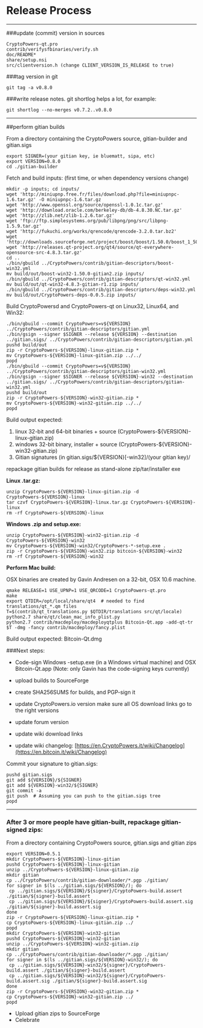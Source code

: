 Release Process
====================

* * *

###update (commit) version in sources


	CryptoPowers-qt.pro
	contrib/verifysfbinaries/verify.sh
	doc/README*
	share/setup.nsi
	src/clientversion.h (change CLIENT_VERSION_IS_RELEASE to true)

###tag version in git

	git tag -a v0.8.0

###write release notes. git shortlog helps a lot, for example:

	git shortlog --no-merges v0.7.2..v0.8.0

* * *

##perform gitian builds

 From a directory containing the CryptoPowers source, gitian-builder and gitian.sigs
  
	export SIGNER=(your gitian key, ie bluematt, sipa, etc)
	export VERSION=0.8.0
	cd ./gitian-builder

 Fetch and build inputs: (first time, or when dependency versions change)

	mkdir -p inputs; cd inputs/
	wget 'http://miniupnp.free.fr/files/download.php?file=miniupnpc-1.6.tar.gz' -O miniupnpc-1.6.tar.gz
	wget 'http://www.openssl.org/source/openssl-1.0.1c.tar.gz'
	wget 'http://download.oracle.com/berkeley-db/db-4.8.30.NC.tar.gz'
	wget 'http://zlib.net/zlib-1.2.6.tar.gz'
	wget 'ftp://ftp.simplesystems.org/pub/libpng/png/src/libpng-1.5.9.tar.gz'
	wget 'http://fukuchi.org/works/qrencode/qrencode-3.2.0.tar.bz2'
	wget 'http://downloads.sourceforge.net/project/boost/boost/1.50.0/boost_1_50_0.tar.bz2'
	wget 'http://releases.qt-project.org/qt4/source/qt-everywhere-opensource-src-4.8.3.tar.gz'
	cd ..
	./bin/gbuild ../CryptoPowers/contrib/gitian-descriptors/boost-win32.yml
	mv build/out/boost-win32-1.50.0-gitian2.zip inputs/
	./bin/gbuild ../CryptoPowers/contrib/gitian-descriptors/qt-win32.yml
	mv build/out/qt-win32-4.8.3-gitian-r1.zip inputs/
	./bin/gbuild ../CryptoPowers/contrib/gitian-descriptors/deps-win32.yml
	mv build/out/CryptoPowers-deps-0.0.5.zip inputs/

 Build CryptoPowersd and CryptoPowers-qt on Linux32, Linux64, and Win32:
  
	./bin/gbuild --commit CryptoPowers=v${VERSION} ../CryptoPowers/contrib/gitian-descriptors/gitian.yml
	./bin/gsign --signer $SIGNER --release ${VERSION} --destination ../gitian.sigs/ ../CryptoPowers/contrib/gitian-descriptors/gitian.yml
	pushd build/out
	zip -r CryptoPowers-${VERSION}-linux-gitian.zip *
	mv CryptoPowers-${VERSION}-linux-gitian.zip ../../
	popd
	./bin/gbuild --commit CryptoPowers=v${VERSION} ../CryptoPowers/contrib/gitian-descriptors/gitian-win32.yml
	./bin/gsign --signer $SIGNER --release ${VERSION}-win32 --destination ../gitian.sigs/ ../CryptoPowers/contrib/gitian-descriptors/gitian-win32.yml
	pushd build/out
	zip -r CryptoPowers-${VERSION}-win32-gitian.zip *
	mv CryptoPowers-${VERSION}-win32-gitian.zip ../../
	popd

  Build output expected:

  1. linux 32-bit and 64-bit binaries + source (CryptoPowers-${VERSION}-linux-gitian.zip)
  2. windows 32-bit binary, installer + source (CryptoPowers-${VERSION}-win32-gitian.zip)
  3. Gitian signatures (in gitian.sigs/${VERSION}[-win32]/(your gitian key)/

repackage gitian builds for release as stand-alone zip/tar/installer exe

**Linux .tar.gz:**

	unzip CryptoPowers-${VERSION}-linux-gitian.zip -d CryptoPowers-${VERSION}-linux
	tar czvf CryptoPowers-${VERSION}-linux.tar.gz CryptoPowers-${VERSION}-linux
	rm -rf CryptoPowers-${VERSION}-linux

**Windows .zip and setup.exe:**

	unzip CryptoPowers-${VERSION}-win32-gitian.zip -d CryptoPowers-${VERSION}-win32
	mv CryptoPowers-${VERSION}-win32/CryptoPowers-*-setup.exe .
	zip -r CryptoPowers-${VERSION}-win32.zip bitcoin-${VERSION}-win32
	rm -rf CryptoPowers-${VERSION}-win32

**Perform Mac build:**

  OSX binaries are created by Gavin Andresen on a 32-bit, OSX 10.6 machine.

	qmake RELEASE=1 USE_UPNP=1 USE_QRCODE=1 CryptoPowers-qt.pro
	make
	export QTDIR=/opt/local/share/qt4  # needed to find translations/qt_*.qm files
	T=$(contrib/qt_translations.py $QTDIR/translations src/qt/locale)
	python2.7 share/qt/clean_mac_info_plist.py
	python2.7 contrib/macdeploy/macdeployqtplus Bitcoin-Qt.app -add-qt-tr $T -dmg -fancy contrib/macdeploy/fancy.plist

 Build output expected: Bitcoin-Qt.dmg

###Next steps:

* Code-sign Windows -setup.exe (in a Windows virtual machine) and
  OSX Bitcoin-Qt.app (Note: only Gavin has the code-signing keys currently)

* upload builds to SourceForge

* create SHA256SUMS for builds, and PGP-sign it

* update CryptoPowers.io version
  make sure all OS download links go to the right versions

* update forum version

* update wiki download links

* update wiki changelog: [https://en.CryptoPowers.it/wiki/Changelog](https://en.bitcoin.it/wiki/Changelog)

Commit your signature to gitian.sigs:

	pushd gitian.sigs
	git add ${VERSION}/${SIGNER}
	git add ${VERSION}-win32/${SIGNER}
	git commit -a
	git push  # Assuming you can push to the gitian.sigs tree
	popd

-------------------------------------------------------------------------

### After 3 or more people have gitian-built, repackage gitian-signed zips:

From a directory containing CryptoPowers source, gitian.sigs and gitian zips

	export VERSION=0.5.1
	mkdir CryptoPowers-${VERSION}-linux-gitian
	pushd CryptoPowers-${VERSION}-linux-gitian
	unzip ../CryptoPowers-${VERSION}-linux-gitian.zip
	mkdir gitian
	cp ../CryptoPowers/contrib/gitian-downloader/*.pgp ./gitian/
	for signer in $(ls ../gitian.sigs/${VERSION}/); do
	 cp ../gitian.sigs/${VERSION}/${signer}/CryptoPowers-build.assert ./gitian/${signer}-build.assert
	 cp ../gitian.sigs/${VERSION}/${signer}/CryptoPowers-build.assert.sig ./gitian/${signer}-build.assert.sig
	done
	zip -r CryptoPowers-${VERSION}-linux-gitian.zip *
	cp CryptoPowers-${VERSION}-linux-gitian.zip ../
	popd
	mkdir CryptoPowers-${VERSION}-win32-gitian
	pushd CryptoPowers-${VERSION}-win32-gitian
	unzip ../CryptoPowers-${VERSION}-win32-gitian.zip
	mkdir gitian
	cp ../CryptoPowers/contrib/gitian-downloader/*.pgp ./gitian/
	for signer in $(ls ../gitian.sigs/${VERSION}-win32/); do
	 cp ../gitian.sigs/${VERSION}-win32/${signer}/CryptoPowers-build.assert ./gitian/${signer}-build.assert
	 cp ../gitian.sigs/${VERSION}-win32/${signer}/CryptoPowers-build.assert.sig ./gitian/${signer}-build.assert.sig
	done
	zip -r CryptoPowers-${VERSION}-win32-gitian.zip *
	cp CryptoPowers-${VERSION}-win32-gitian.zip ../
	popd

- Upload gitian zips to SourceForge
- Celebrate 
